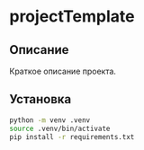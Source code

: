 # projectTemplate

## Описание
Краткое описание проекта.

## Установка
```bash
python -m venv .venv
source .venv/bin/activate
pip install -r requirements.txt
